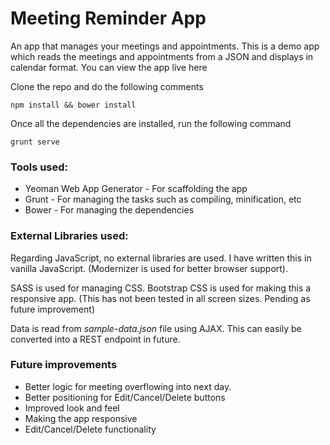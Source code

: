 # Meeting Reminder App
An app that manages your meetings and appointments. This is a demo app which reads the meetings and appointments from a JSON and displays in calendar format. You can view the app live here

Clone the repo and do the following comments

    npm install && bower install
   
Once all the dependencies are installed, run the following command
  

    grunt serve

### Tools used:

 - Yeoman Web App Generator - For scaffolding the app 
 - Grunt - For managing the tasks such as compiling, minification, etc
 - Bower - For managing the dependencies

 
### External Libraries used: 
Regarding JavaScript, no external libraries are used. I have written this in vanilla JavaScript. (Modernizer is used for better browser support). 

SASS is used for managing CSS. Bootstrap CSS is used for making this a responsive app. (This has not been tested in all screen sizes. Pending as future improvement)

Data is read from *sample-data.json* file using AJAX. This can easily be converted into a REST endpoint in future.

### Future improvements

 - Better logic for meeting overflowing into next day. 
 - Better positioning for Edit/Cancel/Delete buttons
 - Improved look and feel
 - Making the app responsive
 - Edit/Cancel/Delete functionality